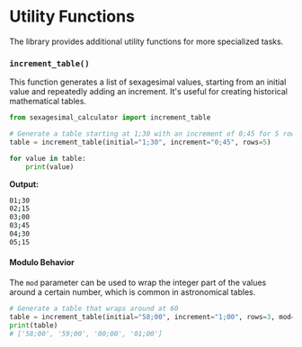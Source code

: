 # Utility Functions

The library provides additional utility functions for more specialized tasks.

### `increment_table()`

This function generates a list of sexagesimal values, starting from an initial value and repeatedly adding an increment. It's useful for creating historical mathematical tables.

```python
from sexagesimal_calculator import increment_table

# Generate a table starting at 1;30 with an increment of 0;45 for 5 rows
table = increment_table(initial="1;30", increment="0;45", rows=5)

for value in table:
    print(value)
```

**Output:**
```bash
01;30
02;15
03;00
03;45
04;30
05;15
```

#### Modulo Behavior

The `mod` parameter can be used to wrap the integer part of the values around a certain number, which is common in astronomical tables.

```python
# Generate a table that wraps around at 60
table = increment_table(initial="58;00", increment="1;00", rows=3, mod=60)
print(table)
# ['58;00', '59;00', '00;00', '01;00']
```